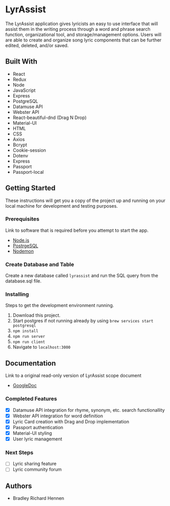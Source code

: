 # LyrAssist

The LyrAssist application gives lyricists an easy to use interface that will assist them in the writing process through a word and phrase search function, organizational tool, and storage/management options. Users will are able to create and organize song lyric components that can be further edited, deleted, and/or saved.

## Built With

- React
- Redux
- Node
- JavaScript
- Express
- PostgreSQL
- Datamuse API
- Webster API
- React-beautiful-dnd (Drag N Drop)
- Material-UI
- HTML
- CSS
- Axios
- Bcrypt
- Cookie-session
- Dotenv
- Express
- Passport
- Passport-local

## Getting Started

These instructions will get you a copy of the project up and running on your local machine for development and testing purposes.

### Prerequisites

Link to software that is required before you attempt to start the app.

- [Node.js](https://nodejs.org/en/)
- [PostrgeSQL](https://www.postgresql.org/)
- [Nodemon](https://nodemon.io/)

### Create Database and Table

Create a new database called `lyrassist` and run the SQL query from the database.sql file. 

### Installing

Steps to get the development environment running.

1. Download this project.
2. Start postgres if not running already by using `brew services start postgresql`
3. `npm install`
4. `npm run server`
5. `npm run client`
6. Navigate to `localhost:3000`

## Documentation

Link to a original read-only version of LyrAssist scope document
- [GoogleDoc](https://docs.google.com/document/d/1hxuTf0QiDr_fvdQYfavbaTfPGLlovFB7Khf7eMD53co)

### Completed Features

- [x] Datamuse API integration for rhyme, synonym, etc. search functionallity
- [x] Webster API integration for word definition
- [x] Lyric Card creation with Drag and Drop implementation
- [x] Passport authentication
- [x] Material-UI styling
- [x] User lyric management

### Next Steps

- [ ] Lyric sharing feature
- [ ] Lyric community forum

## Authors

* Bradley Richard Hennen

